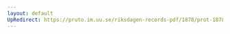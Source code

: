 ```yaml
---
layout: default
UpRedirect: https://pruto.im.uu.se/riksdagen-records-pdf/1878/prot-1878--ak--008/prot-1878--ak--008_004.pdf
---
```


